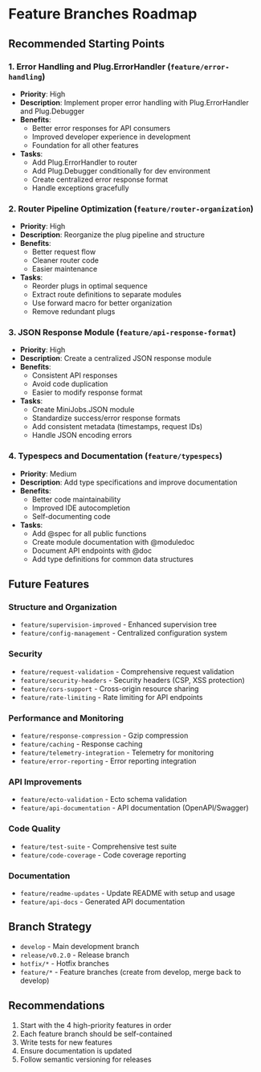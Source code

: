 # Feature Branches Roadmap

## Recommended Starting Points

### 1. **Error Handling and Plug.ErrorHandler** (`feature/error-handling`)
- **Priority**: High
- **Description**: Implement proper error handling with Plug.ErrorHandler and Plug.Debugger
- **Benefits**:
  - Better error responses for API consumers
  - Improved developer experience in development
  - Foundation for all other features
- **Tasks**:
  - Add Plug.ErrorHandler to router
  - Add Plug.Debugger conditionally for dev environment
  - Create centralized error response format
  - Handle exceptions gracefully

### 2. **Router Pipeline Optimization** (`feature/router-organization`)
- **Priority**: High
- **Description**: Reorganize the plug pipeline and structure
- **Benefits**:
  - Better request flow
  - Cleaner router code
  - Easier maintenance
- **Tasks**:
  - Reorder plugs in optimal sequence
  - Extract route definitions to separate modules
  - Use forward macro for better organization
  - Remove redundant plugs

### 3. **JSON Response Module** (`feature/api-response-format`)
- **Priority**: High
- **Description**: Create a centralized JSON response module
- **Benefits**:
  - Consistent API responses
  - Avoid code duplication
  - Easier to modify response format
- **Tasks**:
  - Create MiniJobs.JSON module
  - Standardize success/error response formats
  - Add consistent metadata (timestamps, request IDs)
  - Handle JSON encoding errors

### 4. **Typespecs and Documentation** (`feature/typespecs`)
- **Priority**: Medium
- **Description**: Add type specifications and improve documentation
- **Benefits**:
  - Better code maintainability
  - Improved IDE autocompletion
  - Self-documenting code
- **Tasks**:
  - Add @spec for all public functions
  - Create module documentation with @moduledoc
  - Document API endpoints with @doc
  - Add type definitions for common data structures

## Future Features

### Structure and Organization
- `feature/supervision-improved` - Enhanced supervision tree
- `feature/config-management` - Centralized configuration system

### Security
- `feature/request-validation` - Comprehensive request validation
- `feature/security-headers` - Security headers (CSP, XSS protection)
- `feature/cors-support` - Cross-origin resource sharing
- `feature/rate-limiting` - Rate limiting for API endpoints

### Performance and Monitoring
- `feature/response-compression` - Gzip compression
- `feature/caching` - Response caching
- `feature/telemetry-integration` - Telemetry for monitoring
- `feature/error-reporting` - Error reporting integration

### API Improvements
- `feature/ecto-validation` - Ecto schema validation
- `feature/api-documentation` - API documentation (OpenAPI/Swagger)

### Code Quality
- `feature/test-suite` - Comprehensive test suite
- `feature/code-coverage` - Code coverage reporting

### Documentation
- `feature/readme-updates` - Update README with setup and usage
- `feature/api-docs` - Generated API documentation

## Branch Strategy
- `develop` - Main development branch
- `release/v0.2.0` - Release branch
- `hotfix/*` - Hotfix branches
- `feature/*` - Feature branches (create from develop, merge back to develop)

## Recommendations
1. Start with the 4 high-priority features in order
2. Each feature branch should be self-contained
3. Write tests for new features
4. Ensure documentation is updated
5. Follow semantic versioning for releases